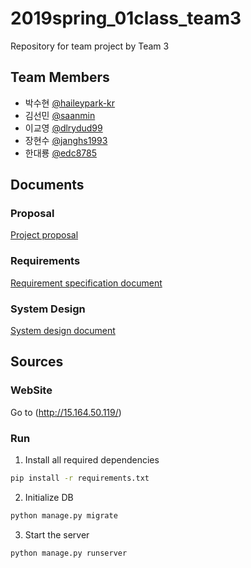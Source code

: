 # 2019spring_01class_team3
Repository for team project by Team 3

## Team Members
- 박수현 [@haileypark-kr](https://github.com/haileypark-kr)
- 김선민 [@saanmin](https://github.com/saanmin)
- 이교영 [@dlrydud99](https://github.com/dlrydud99)
- 장현수 [@janghs1993](https://github.com/janghs1993)
- 한대룡 [@edc8785](https://github.com/edc8785)

## Documents

### Proposal
[Project proposal](https://github.com/skkuse/2019spring_01class_team3/blob/master/docs/3%EC%A1%B0%20%EC%A0%9C%EC%95%88%EC%84%9C.pdf)

### Requirements
[Requirement specification document](https://github.com/skkuse/2019spring_01class_team3/blob/master/docs/3%EC%A1%B0%20%EC%9A%94%EA%B5%AC%EC%82%AC%ED%95%AD%20%EB%AA%85%EC%84%B8%EC%84%9C.pdf)

### System Design
[System design document](https://github.com/skkuse/2019spring_01class_team3/blob/master/docs/3%EC%A1%B0%20%EC%84%A4%EA%B3%84%EB%AA%85%EC%84%B8%EC%84%9C.pdf)

## Sources

### WebSite
Go to (http://15.164.50.119/)

### Run
1. Install all required dependencies
```bash
pip install -r requirements.txt
``` 
2. Initialize DB
```bash
python manage.py migrate
```
3. Start the server
```bash
python manage.py runserver
```
